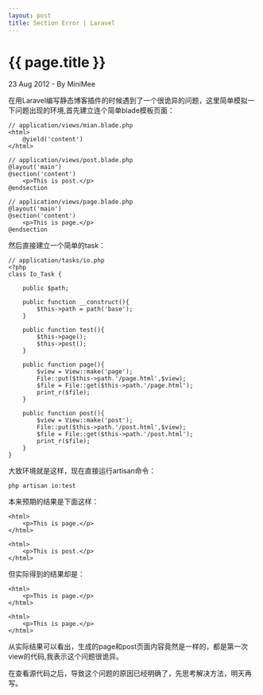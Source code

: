 ```yaml
---
layout: post
title: Section Error | Laravel
---
```


{{ page.title }}
================

<p class="meta">23 Aug 2012 - By MiniMee</p>

在用Laravel编写静态博客插件的时候遇到了一个很诡异的问题，这里简单模拟一下问题出现的环境,首先建立连个简单blade模板页面：

    // application/views/mian.blade.php
    <html>
        @yield('content')
    </html>

    // application/views/post.blade.php
    @layout('main')
    @section('content')
        <p>This is post.</p>
    @endsection

    // application/views/page.blade.php
    @layout('main')
    @section('content')
        <p>This is page.</p>
    @endsection

然后直接建立一个简单的task：

    // application/tasks/io.php
    <?php 
    class Io_Task {

        public $path;

        public function __construct(){
            $this->path = path('base');
        }

        public function test(){
            $this->page();
            $this->post();
        }

        public function page(){
            $view = View::make('page');
            File::put($this->path.'/page.html',$view);
            $file = File::get($this->path.'/page.html');
            print_r($file);
        }

        public function post(){
            $view = View::make('post');
            File::put($this->path.'/post.html',$view);
            $file = File::get($this->path.'/post.html');
            print_r($file);
        }
    }

大致环境就是这样，现在直接运行artisan命令：

    php artisan io:test

本来预期的结果是下面这样：

    <html>
        <p>This is page.</p>
    </html>

    <html>
        <p>This is post.</p>
    </html>

但实际得到的结果却是：

    <html>
        <p>This is page.</p>
    </html>

    <html>
        <p>This is page.</p>
    </html>

从实际结果可以看出，生成的page和post页面内容竟然是一样的，都是第一次view的代码,我表示这个问题很诡异。

在查看源代码之后，导致这个问题的原因已经明确了，先思考解决方法，明天再写。
